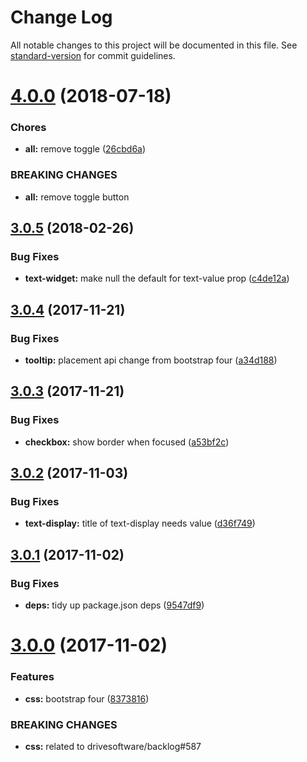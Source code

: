 # Change Log

All notable changes to this project will be documented in this file. See [standard-version](https://github.com/conventional-changelog/standard-version) for commit guidelines.

<a name="4.0.0"></a>
# [4.0.0](https://github.com/drivesoftware/aurelia-widgets/compare/3.0.5...v4.0.0) (2018-07-18)


### Chores

* **all:** remove toggle ([26cbd6a](https://github.com/drivesoftware/aurelia-widgets/commit/26cbd6a))


### BREAKING CHANGES

* **all:** remove toggle button



<a name="3.0.5"></a>
## [3.0.5](https://github.com/drivesoftware/aurelia-widgets/compare/3.0.4...v3.0.5) (2018-02-26)


### Bug Fixes

* **text-widget:** make null the default for text-value prop ([c4de12a](https://github.com/drivesoftware/aurelia-widgets/commit/c4de12a))



<a name="3.0.4"></a>
## [3.0.4](https://github.com/drivesoftware/aurelia-widgets/compare/3.0.3...v3.0.4) (2017-11-21)


### Bug Fixes

* **tooltip:** placement api change from bootstrap four ([a34d188](https://github.com/drivesoftware/aurelia-widgets/commit/a34d188))



<a name="3.0.3"></a>
## [3.0.3](https://github.com/drivesoftware/aurelia-widgets/compare/3.0.2...v3.0.3) (2017-11-21)


### Bug Fixes

* **checkbox:** show border when focused ([a53bf2c](https://github.com/drivesoftware/aurelia-widgets/commit/a53bf2c))



<a name="3.0.2"></a>
## [3.0.2](https://github.com/drivesoftware/aurelia-widgets/compare/3.0.1...v3.0.2) (2017-11-03)


### Bug Fixes

* **text-display:** title of text-display needs value ([d36f749](https://github.com/drivesoftware/aurelia-widgets/commit/d36f749))



<a name="3.0.1"></a>
## [3.0.1](https://github.com/drivesoftware/aurelia-widgets/compare/3.0.0...v3.0.1) (2017-11-02)


### Bug Fixes

* **deps:** tidy up package.json deps ([9547df9](https://github.com/drivesoftware/aurelia-widgets/commit/9547df9))



<a name="3.0.0"></a>
# [3.0.0](https://github.com/drivesoftware/aurelia-widgets/compare/2.0.4...v3.0.0) (2017-11-02)


### Features

* **css:** bootstrap four ([8373816](https://github.com/drivesoftware/aurelia-widgets/commit/8373816))


### BREAKING CHANGES

* **css:** related to drivesoftware/backlog#587
